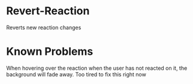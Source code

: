 # Revert-Reaction
Reverts new reaction changes

# Known Problems
When hovering over the reaction when the user has not reacted on it, the background will fade away.
Too tired to fix this right now
